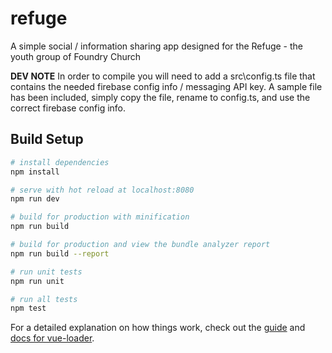 # refuge
A simple social / information sharing app designed for the Refuge - the youth group of Foundry Church

**DEV NOTE**
In order to compile you will need to add a src\config.ts file that contains the needed firebase config info / messaging API key.
A sample file has been included, simply copy the file, rename to config.ts, and use the correct firebase config info.

## Build Setup

``` bash
# install dependencies
npm install

# serve with hot reload at localhost:8080
npm run dev

# build for production with minification
npm run build

# build for production and view the bundle analyzer report
npm run build --report

# run unit tests
npm run unit

# run all tests
npm test
```

For a detailed explanation on how things work, check out the [guide](http://vuejs-templates.github.io/webpack/) and [docs for vue-loader](http://vuejs.github.io/vue-loader).
